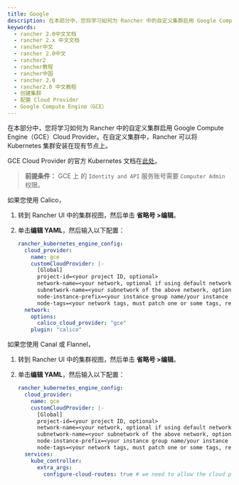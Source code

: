 ```yaml
---
title: Google
description: 在本部分中，您将学习如何为 Rancher 中的自定义集群启用 Google Compute Engine（GCE）Cloud Provider。在自定义集群中，Rancher 可以将 Kubernetes 集群安装在现有节点上。GCE Cloud Provider 的官方 Kubernetes 文档在[此处](https://kubernetes.io/docs/concepts/cluster-administration/cloud-providers/#gce)。
keywords:
  - rancher 2.0中文文档
  - rancher 2.x 中文文档
  - rancher中文
  - rancher 2.0中文
  - rancher2
  - rancher教程
  - rancher中国
  - rancher 2.0
  - rancher2.0 中文教程
  - 创建集群
  - 配置 Cloud Provider
  - Google Compute Engine（GCE）
---
```


在本部分中，您将学习如何为 Rancher 中的自定义集群启用 Google Compute Engine（GCE）Cloud Provider。在自定义集群中，Rancher 可以将 Kubernetes 集群安装在现有节点上。

GCE Cloud Provider 的官方 Kubernetes 文档在[此处](https://kubernetes.io/docs/concepts/cluster-administration/cloud-providers/#gce)。

> **前提条件：** GCE 上 的 `Identity and API` 服务账号需要 `Computer Admin` 权限。

如果您使用 Calico，

1. 转到 Rancher UI 中的集群视图，然后单击 **省略号 >编辑**。
1. 单击**编辑 YAML**，然后输入以下配置：

   ```yaml
   rancher_kubernetes_engine_config:
     cloud_provider:
       name: gce
       customCloudProvider: |-
         [Global]
         project-id=<your project ID, optional>
         network-name=<your network, optional if using default network>
         subnetwork-name=<your subnetwork of the above network, optional if using default network>
         node-instance-prefix=<your instance group name/your instance name specific prefix, required>
         node-tags=<your network tags, must patch one or some tags, required>
     network:
       options:
         calico_cloud_provider: "gce"
       plugin: "calico"
   ```

如果您使用 Canal 或 Flannel，

1. 转到 Rancher UI 中的集群视图，然后单击 **省略号 >编辑**。
1. 单击**编辑 YAML**，然后输入以下配置：

   ```yaml
   rancher_kubernetes_engine_config:
     cloud_provider:
       name: gce
       customCloudProvider: |-
         [Global]
         project-id=<your project ID, optional>
         network-name=<your network, optional if using default network>
         subnetwork-name=<your subnetwork of the above network, optional if using default network>
         node-instance-prefix=<your instance group name/your instance name specific prefix, required>
         node-tags=<your network tags, must patch one or some tags, required>
     services:
       kube_controller:
         extra_args:
           configure-cloud-routes: true # we need to allow the cloud provider configure the routes for the hosts
   ```
